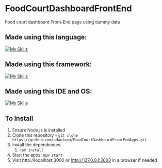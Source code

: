 # FoodCourtDashboardFrontEnd
 Food court dashboard Front-End page using dummy data

 ## Made using this language:
[![My Skills](https://skillicons.dev/icons?i=js,html,css)](https://skillicons.dev)

## Made using this framework:
[![My Skills](https://skillicons.dev/icons?i=nodejs,npm,react,tailwind)](https://skillicons.dev)

## Made using this IDE and OS:
[![My Skills](https://skillicons.dev/icons?i=vscode,windows)](https://skillicons.dev)

## To Install

1. Ensure Node.js is installed
2. Clone this repository - `git clone https://github.com/adantopu/FoodCourtDashboardFrontEndApps.git`
3. Install the dependences:
    1. `npm install`
4. Start the apps: `npm start`
5. Visit http://localhost:3000 or http://127.0.0.1:3000 in a browser if needed
